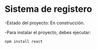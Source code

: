 <h1>Sistema de registero</h1>

-Estado del proyecto: En construcción.

-Para instalar el proyecto, debes ejecutar:

```npm install react```
